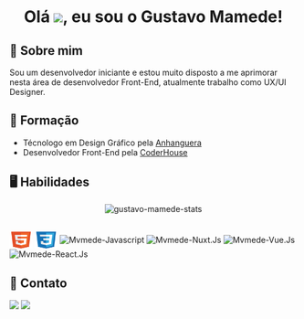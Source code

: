<h1 align="center"> 
 Olá <img src="https://raw.githubusercontent.com/iampavangandhi/iampavangandhi/master/gifs/Hi.gif" width="30px">,  eu sou o Gustavo Mamede! 

</h1>

## 📖 Sobre mim
Sou um desenvolvedor iniciante e estou muito disposto a me aprimorar nesta área de desenvolvedor Front-End, atualmente trabalho como UX/UI Designer.

## 📖 Formação
- Técnologo em Design Gráfico pela [Anhanguera](https://www.anhanguera.com)
- Desenvolvedor Front-End pela [CoderHouse](https://www.coderhouse.com)


## 🖥 Habilidades

<p align="center"> 
<img src=https://github-readme-stats.vercel.app/api?username=mvmede&theme=gotham&show_icons=true&hide_border=true&count_private=false" alt="gustavo-mamede-stats"/> 
</p>

<div style="display: inline_block"><br>
  <img align="center" alt="Mvmede-HTML" height="30" width="40" src="https://raw.githubusercontent.com/devicons/devicon/6910f0503efdd315c8f9b858234310c06e04d9c0/icons/html5/html5-original.svg">
  <img align="center" alt="Mvmede-CSS" height="30" width="40" src="https://raw.githubusercontent.com/devicons/devicon/6910f0503efdd315c8f9b858234310c06e04d9c0/icons/css3/css3-original.svg">
  <img align="center" alt="Mvmede-Javascript" height="30" width="40" src="https://cdn.jsdelivr.net/gh/devicons/devicon@latest/icons/javascript/javascript-plain.svg">     
  <img align="center" alt="Mvmede-Nuxt.Js" height="30" width="40" src="https://cdn.jsdelivr.net/gh/devicons/devicon@latest/icons/nuxtjs/nuxtjs-original.svg">     
  <img align="center" alt="Mvmede-Vue.Js" height="30" width="40" src="https://cdn.jsdelivr.net/gh/devicons/devicon@latest/icons/vuejs/vuejs-original.svg">  
  <img align="center" alt="Mvmede-React.Js" height="30" width="40" src="https://cdn.jsdelivr.net/gh/devicons/devicon@latest/icons/react/react-original.svg"> 

</div>

## 📱 Contato

<div>
  <a href="mailto:gustavomamede99@gmail.com"><img src="https://img.shields.io/badge/-Gmail-c14438?style=for-the-badge&logo=gmail&logoColor=white" target="_blank"></a>
  <a href="https://www.linkedin.com/in/gustavo-mamede-3a371818b/" target="_blank"><img src="https://img.shields.io/badge/-LinkedIn-%230077B5?style=for-the-badge&logo=linkedin&logoColor=white" target="_blank"></a> 
</div>
